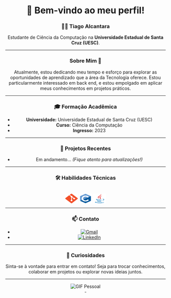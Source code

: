 <div align="center">

# 👋 Bem-vindo ao meu perfil!

### 👨‍💻 **Tiago Alcantara**
Estudante de Ciência da Computação na **Universidade Estadual de Santa Cruz (UESC)**.

---

### Sobre Mim 🌟
Atualmente, estou dedicando meu tempo e esforço para explorar as oportunidades de aprendizado que a área da Tecnologia oferece. Estou particularmente interessado em back end, e estou empolgado em aplicar meus conhecimentos em projetos práticos.

---

### 🎓 **Formação Acadêmica**
- **Universidade:** Universidade Estadual de Santa Cruz (UESC)  
- **Curso:** Ciência da Computação  
- **Ingresso:** 2023  

---

### 🚀 **Projetos Recentes**
- Em andamento... *(Fique atento para atualizações!)*

---

### 🛠️ **Habilidades Técnicas**
<div style="display: inline_block"><br>
  <img align="center" alt="Git" height="30" width="40" src="https://raw.githubusercontent.com/devicons/devicon/master/icons/git/git-original.svg" title="Git">
  <img align="center" alt="C" height="30" width="40" src="https://raw.githubusercontent.com/devicons/devicon/master/icons/c/c-original.svg" title="C">
  <img align="center" alt="Java" height="30" width="40" src="https://raw.githubusercontent.com/devicons/devicon/master/icons/java/java-original.svg" title="Java">
</div>

---

### 📫 **Contato**
- <a href="mailto:alcantara.ta28@gmail.com"><img src="https://img.shields.io/badge/Gmail-D14836?style=for-the-badge&logo=gmail&logoColor=white" alt="Gmail"></a>
- <a href="https://www.linkedin.com/in/tiago-alcantara-95999a276/" target="_blank"><img src="https://img.shields.io/badge/LinkedIn-0A66C2?style=for-the-badge&logo=linkedin&logoColor=white" alt="LinkedIn"></a>

---

### 🌱 **Curiosidades**
Sinta-se à vontade para entrar em contato! Seja para trocar conhecimentos, colaborar em projetos ou explorar novas ideias juntos.

---

<div align="center">
<img src="https://github.com/AlcantaracomT/AlcantaracomT/assets/133592283/37f7ea55-209d-4462-a2ad-4667fdd149aa" alt="GIF Pessoal" width="300">
</div>
-
